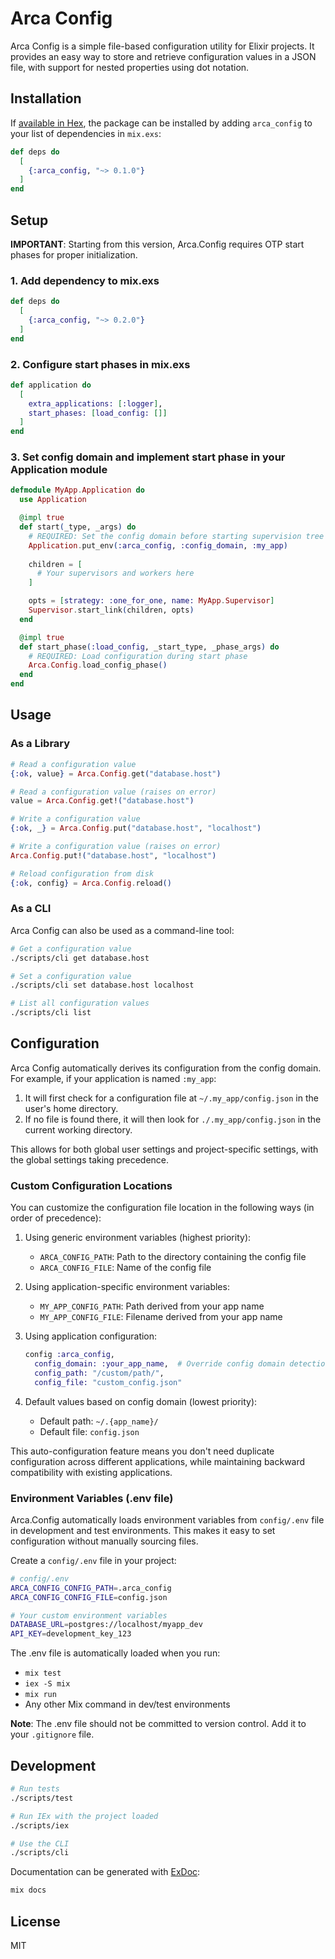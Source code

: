 # Arca Config

Arca Config is a simple file-based configuration utility for Elixir projects. It provides an easy way to store and retrieve configuration values in a JSON file, with support for nested properties using dot notation.

## Installation

If [available in Hex](https://hex.pm/docs/publish), the package can be installed
by adding `arca_config` to your list of dependencies in `mix.exs`:

```elixir
def deps do
  [
    {:arca_config, "~> 0.1.0"}
  ]
end
```

## Setup

**IMPORTANT**: Starting from this version, Arca.Config requires OTP start phases for proper initialization.

### 1. Add dependency to mix.exs

```elixir
def deps do
  [
    {:arca_config, "~> 0.2.0"}
  ]
end
```

### 2. Configure start phases in mix.exs

```elixir
def application do
  [
    extra_applications: [:logger],
    start_phases: [load_config: []]
  ]
end
```

### 3. Set config domain and implement start phase in your Application module

```elixir
defmodule MyApp.Application do
  use Application

  @impl true
  def start(_type, _args) do
    # REQUIRED: Set the config domain before starting supervision tree
    Application.put_env(:arca_config, :config_domain, :my_app)
    
    children = [
      # Your supervisors and workers here
    ]

    opts = [strategy: :one_for_one, name: MyApp.Supervisor]
    Supervisor.start_link(children, opts)
  end

  @impl true
  def start_phase(:load_config, _start_type, _phase_args) do
    # REQUIRED: Load configuration during start phase
    Arca.Config.load_config_phase()
  end
end
```

## Usage

### As a Library

```elixir
# Read a configuration value
{:ok, value} = Arca.Config.get("database.host")

# Read a configuration value (raises on error)
value = Arca.Config.get!("database.host")

# Write a configuration value
{:ok, _} = Arca.Config.put("database.host", "localhost")

# Write a configuration value (raises on error)
Arca.Config.put!("database.host", "localhost")

# Reload configuration from disk
{:ok, config} = Arca.Config.reload()
```

### As a CLI

Arca Config can also be used as a command-line tool:

```bash
# Get a configuration value
./scripts/cli get database.host

# Set a configuration value
./scripts/cli set database.host localhost

# List all configuration values
./scripts/cli list
```

## Configuration

Arca Config automatically derives its configuration from the config domain. For example, if your application is named `:my_app`:

1. It will first check for a configuration file at `~/.my_app/config.json` in the user's home directory.
2. If no file is found there, it will then look for `./.my_app/config.json` in the current working directory.

This allows for both global user settings and project-specific settings, with the global settings taking precedence.

### Custom Configuration Locations

You can customize the configuration file location in the following ways (in order of precedence):

1. Using generic environment variables (highest priority):
   - `ARCA_CONFIG_PATH`: Path to the directory containing the config file
   - `ARCA_CONFIG_FILE`: Name of the config file

2. Using application-specific environment variables:
   - `MY_APP_CONFIG_PATH`: Path derived from your app name
   - `MY_APP_CONFIG_FILE`: Filename derived from your app name

3. Using application configuration:
   ```elixir
   config :arca_config,
     config_domain: :your_app_name,  # Override config domain detection
     config_path: "/custom/path/",
     config_file: "custom_config.json"
   ```

4. Default values based on config domain (lowest priority):
   - Default path: `~/.{app_name}/`
   - Default file: `config.json`

This auto-configuration feature means you don't need duplicate configuration across different applications, while maintaining backward compatibility with existing applications.

### Environment Variables (.env file)

Arca.Config automatically loads environment variables from `config/.env` file in development and test environments. This makes it easy to set configuration without manually sourcing files.

Create a `config/.env` file in your project:

```bash
# config/.env
ARCA_CONFIG_CONFIG_PATH=.arca_config
ARCA_CONFIG_CONFIG_FILE=config.json

# Your custom environment variables
DATABASE_URL=postgres://localhost/myapp_dev
API_KEY=development_key_123
```

The .env file is automatically loaded when you run:
- `mix test`
- `iex -S mix`
- `mix run`
- Any other Mix command in dev/test environments

**Note**: The .env file should not be committed to version control. Add it to your `.gitignore` file.

## Development

```bash
# Run tests
./scripts/test

# Run IEx with the project loaded
./scripts/iex

# Use the CLI
./scripts/cli
```

Documentation can be generated with [ExDoc](https://github.com/elixir-lang/ex_doc):

```bash
mix docs
```

## License

MIT